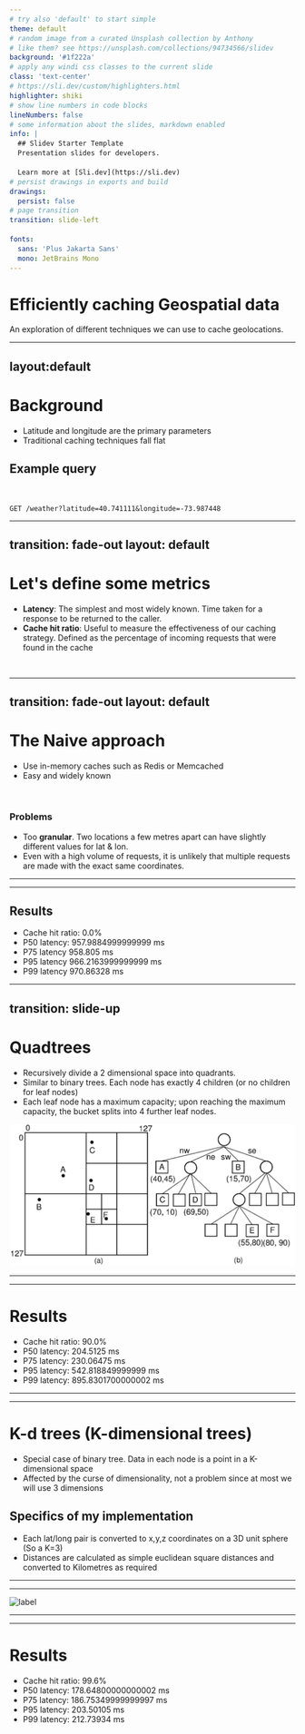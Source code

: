 ```yaml
---
# try also 'default' to start simple
theme: default
# random image from a curated Unsplash collection by Anthony
# like them? see https://unsplash.com/collections/94734566/slidev
background: '#1f222a'
# apply any windi css classes to the current slide
class: 'text-center'
# https://sli.dev/custom/highlighters.html
highlighter: shiki
# show line numbers in code blocks
lineNumbers: false
# some information about the slides, markdown enabled
info: |
  ## Slidev Starter Template
  Presentation slides for developers.

  Learn more at [Sli.dev](https://sli.dev)
# persist drawings in exports and build
drawings:
  persist: false
# page transition
transition: slide-left

fonts:
  sans: 'Plus Jakarta Sans'
  mono: JetBrains Mono
---
```


# Efficiently caching Geospatial data

An exploration of different techniques we can use to cache geolocations.


<div class="abs-br m-6 flex gap-2">
  <a href="https://github.com/SphericalKat/demystifying-webrtc" target="_blank" alt="GitHub"
    class="text-xl slidev-icon-btn opacity-50 !border-none !hover:text-white">
    <carbon-logo-github />
  </a>
</div>

<!--
The last comment block of each slide will be treated as slide notes. It will be visible and editable in Presenter Mode along with the slide. [Read more in the docs](https://sli.dev/guide/syntax.html#notes)
-->

---
layout:default
---

# Background

- Latitude and longitude are the primary parameters
- Traditional caching techniques fall flat

## Example query

<br />

```
GET /weather?latitude=40.741111&longitude=-73.987448
```

<!-- 

 -->

---
transition: fade-out
layout: default
---

# Let's define some metrics

- **Latency**: The simplest and most widely known. Time taken for a response to be returned to the caller.
- **Cache hit ratio**: Useful to measure the effectiveness of our caching strategy. Defined as the percentage of incoming requests that were found in the cache

<br/>

<!--
You can have `style` tag in markdown to override the style for the current page.
Learn more: https://sli.dev/guide/syntax#embedded-styles
-->

<style>

</style>

---
transition: fade-out
layout: default
---

# The Naive approach

- Use in-memory caches such as Redis or Memcached
- Easy and widely known

<br/>

### Problems
- Too **granular**. Two locations a few metres apart can have slightly different values for lat & lon.
- Even with a high volume of requests, it is unlikely that multiple requests are made with the exact same coordinates.

---
---
## Results
- Cache hit ratio: 0.0%
- P50 latency:  957.9884999999999 ms
- P75 latency 958.805 ms
- P95 latency 966.2163999999999 ms
- P99 latency 970.86328 ms

<!--
You can have `style` tag in markdown to override the style for the current page.
Learn more: https://sli.dev/guide/syntax#embedded-styles
-->

<style>

</style>

<!--

-->

---
transition: slide-up
---

# Quadtrees

- Recursively divide a 2 dimensional space into quadrants.
- Similar to binary trees. Each node has exactly 4 children (or no children for leaf nodes)
- Each leaf node has a maximum capacity; upon reaching the maximum capacity, the bucket splits into 4 further leaf nodes.

<!--
A node of a point quadtree is similar to a node of a binary tree, with the major difference being that it has four pointers (one for each quadrant) instead of two ("left" and "right") as in an ordinary binary tree. Also a key is usually decomposed into two parts, referring to x and y coordinates. Therefore, a node contains the following information:
-->

<img src="https://github.com/amay12/SpatialSearch/raw/master/images/PRexamp.png" />

---
---
# Results
- Cache hit ratio: 90.0%
- P50 latency: 204.5125 ms
- P75 latency: 230.06475 ms
- P95 latency: 542.818849999999 ms
- P99 latency: 895.8301700000002 ms

---
---
# K-d trees (K-dimensional trees)
- Special case of binary tree. Data in each node is a point in a K-dimensional space
- Affected by the curse of dimensionality, not a problem since at most we will use 3 dimensions

## Specifics of my implementation
- Each lat/long pair is converted to x,y,z coordinates on a 3D unit sphere (So a K=3)
- Distances are calculated as simple euclidean square distances and converted to Kilometres as required

---
---


![label](https://res.cloudinary.com/practicaldev/image/fetch/s--0svT9Fp8--/c_imagga_scale,f_auto,fl_progressive,h_900,q_auto,w_1600/https://dev-to-uploads.s3.amazonaws.com/uploads/articles/ljpizoxvwhcocys863lw.PNG)
<!--

 -->

---
---

# Results
- Cache hit ratio: 99.6%
- P50 latency: 178.64800000000002 ms
- P75 latency: 186.75349999999997 ms
- P95 latency: 203.50105 ms
- P99 latency: 212.73934 ms



